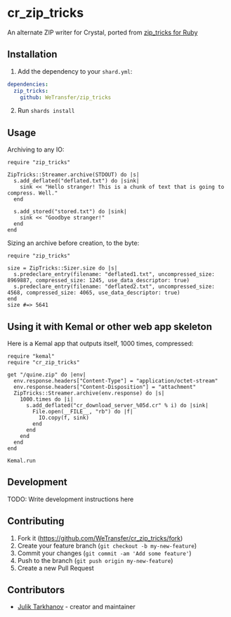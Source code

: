 # cr_zip_tricks

An alternate ZIP writer for Crystal, ported from [zip_tricks for Ruby](https://github.com/WeTransfer/zip_tricks)

## Installation

1. Add the dependency to your `shard.yml`:
```yaml
dependencies:
  zip_tricks:
    github: WeTransfer/zip_tricks
```
2. Run `shards install`

## Usage

Archiving to any IO:

```crystal
require "zip_tricks"

ZipTricks::Streamer.archive(STDOUT) do |s|
  s.add_deflated("deflated.txt") do |sink|
    sink << "Hello stranger! This is a chunk of text that is going to compress. Well."
  end

  s.add_stored("stored.txt") do |sink|
    sink << "Goodbye stranger!"
  end
end

```

Sizing an archive before creation, to the byte:

```crystal
require "zip_tricks"

size = ZipTricks::Sizer.size do |s|
  s.predeclare_entry(filename: "deflated1.txt", uncompressed_size: 8969887, compressed_size: 1245, use_data_descriptor: true)
  s.predeclare_entry(filename: "deflated2.txt", uncompressed_size: 4568, compressed_size: 4065, use_data_descriptor: true)
end
size #=> 5641
```

## Using it with Kemal or other web app skeleton

Here is a Kemal app that outputs itself, 1000 times, compressed:

```crystal
require "kemal"
require "cr_zip_tricks"

get "/quine.zip" do |env|
  env.response.headers["Content-Type"] = "application/octet-stream"
  env.response.headers["Content-Disposition"] = "attachment"
  ZipTricks::Streamer.archive(env.response) do |s|
    1000.times do |i|
      s.add_deflated("cr_download_server_%05d.cr" % i) do |sink|
        File.open(__FILE__, "rb") do |f|
          IO.copy(f, sink)
        end
      end
    end
  end
end

Kemal.run
```

## Development

TODO: Write development instructions here

## Contributing

1. Fork it (<https://github.com/WeTransfer/cr_zip_tricks/fork>)
2. Create your feature branch (`git checkout -b my-new-feature`)
3. Commit your changes (`git commit -am 'Add some feature'`)
4. Push to the branch (`git push origin my-new-feature`)
5. Create a new Pull Request

## Contributors

- [Julik Tarkhanov](https://github.com/julik) - creator and maintainer

